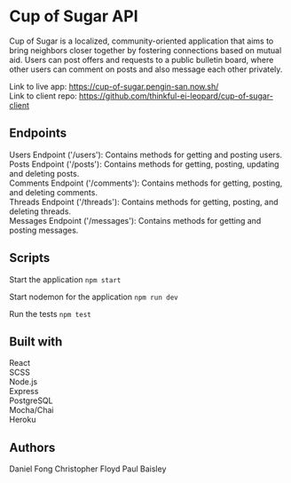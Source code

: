 # Cup of Sugar API

Cup of Sugar is a localized, community-oriented application that aims to bring neighbors closer together by fostering connections based on mutual aid. Users can post offers and requests to a public bulletin board, where other users can comment on posts and also message each other privately.

Link to live app: https://cup-of-sugar.pengin-san.now.sh/  
Link to client repo: https://github.com/thinkful-ei-leopard/cup-of-sugar-client

## Endpoints

Users Endpoint ('/users'): Contains methods for getting and posting users.  
Posts Endpoint ('/posts'): Contains methods for getting, posting, updating and deleting posts.  
Comments Endpoint ('/comments'): Contains methods for getting, posting, and deleting comments.  
Threads Endpoint ('/threads'): Contains methods for getting, posting, and deleting threads.  
Messages Endpoint ('/messages'): Contains methods for getting and posting messages.  


## Scripts

Start the application `npm start`

Start nodemon for the application `npm run dev`

Run the tests `npm test`

## Built with

React  
SCSS  
Node.js  
Express  
PostgreSQL  
Mocha/Chai  
Heroku

## Authors

Daniel Fong
Christopher Floyd
Paul Baisley

